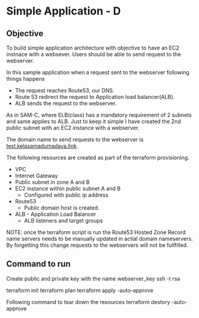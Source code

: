 # Simple Application - D

## Objective
To build simple application architecture with objective to have an EC2 instnace with a websever.
Users should be able to send request to the webserver.

In this sample application when a request sent to the webserver following things happens 
 * The request reaches Route53, our DNS.
 * Route 53 redirect the request to Application load balancer(ALB).
 * ALB sends the request to the webserver.


As in SAM-C, where ELB(class) has a mandatory requirement of 2 subnets and same applies to ALB. 
Just to keep it simple I have created the 2nd public subnet with an EC2 instance with a webserver.

The domain name to send requests to the webserver is [test.kelasamadumadava.link](http://test.kelasamadumadava.link).

The following resources are created as part of the terraform provisioning.

* VPC
* Internet Gateway
* Public subnet in zone A and B
* EC2 instance within public subnet A and B
    * Configured with public ip address
* Route53
    * Public domain host is created.
* ALB - Application Load Balancer 
    * ALB listeners and target groups

NOTE: once the terraform script is run the Route53 Hosted Zone Record name servers needs to be manually updated in actial domain nameservers. By forgetting this change requests to the webservers will not be fullfilled.

## Command to run

Create public and private key  with the name webserver_key
    ssh -t rsa 
    
terraform init
terraform plan
terraform  apply -auto-approve

Following command to tear down the resources 
terraform  destory  -auto-approve